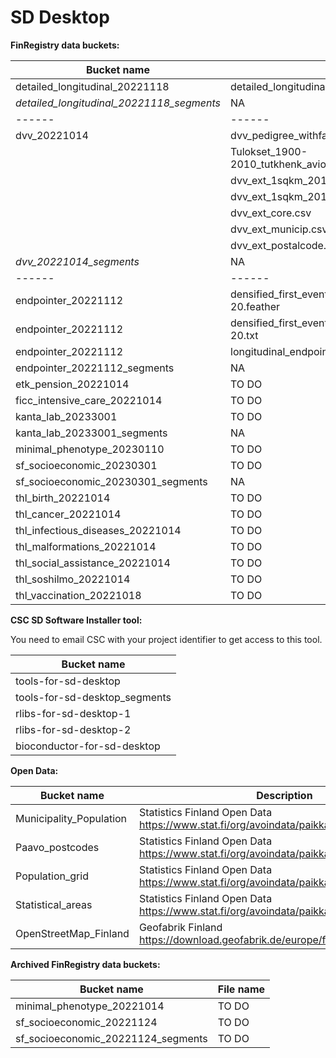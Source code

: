 # SD Desktop

**FinRegistry data buckets:**

| Bucket name                               | File name                                                |
| ------                                    | ------                                                   |
| detailed_longitudinal_20221118            | detailed_longitudinal_DF10_2022-11-11.csv                | 
| *detailed_longitudinal_20221118_segments* | NA                                                       |
| ------                                    | ------                                                   |
| dvv_20221014                              | dvv_pedigree_withfamid.20220501.tsv                      |
|                                           | Tulokset_1900-2010_tutkhenk_aviohist.txt.finreg_IDsp     |
|                                           | dvv_ext_1sqkm_2010.csv                                   |
|                                           | dvv_ext_1sqkm_2018.csv                                   |
|                                           | dvv_ext_core.csv                                         |
|                                           | dvv_ext_municip.csv                                      |
|                                           | dvv_ext_postalcode.csv                                   |
| *dvv_20221014_segments*                   | NA                                                       |
| ------                                  | ------                                                   |
| endpointer_20221112                     | densified_first_events_DF10_no_omits_2022-09-20.feather  |
| endpointer_20221112                     | densified_first_events_DF10_no_omits_2022-09-20.txt      |
| endpointer_20221112                     | longitudinal_endpoints_DF10_2022_09_29.txt.ALL.gz        |
| endpointer_20221112_segments            | NA                                                       |
| etk_pension_20221014                    | TO DO                                                    |
| ficc_intensive_care_20221014            | TO DO                                                    |
| kanta_lab_20233001                      | TO DO                                                    |
| kanta_lab_20233001_segments             | NA                                                       |
| minimal_phenotype_20230110              | TO DO                                                    |
| sf_socioeconomic_20230301               | TO DO                                                    |
| sf_socioeconomic_20230301_segments      | NA                                                       |
| thl_birth_20221014                      | TO DO                                                    |
| thl_cancer_20221014                     | TO DO                                                    |
| thl_infectious_diseases_20221014        | TO DO                                                    |
| thl_malformations_20221014              | TO DO                                                    |
| thl_social_assistance_20221014          | TO DO                                                    |
| thl_soshilmo_20221014                   | TO DO                                                    |
| thl_vaccination_20221018                | TO DO                                                    |

**CSC SD Software Installer tool:**

You need to email CSC with your project identifier to get access to this tool.

| Bucket name                             | 
| ------                                  | 
| tools-for-sd-desktop                    | 
| tools-for-sd-desktop_segments           | 
| rlibs-for-sd-desktop-1                  | 
| rlibs-for-sd-desktop-2                  | 
| bioconductor-for-sd-desktop             | 

**Open Data:**

| Bucket name                             | Description                                                                                 |
| ------                                  | ------                                                                                      |
| Municipality_Population                 | Statistics Finland Open Data https://www.stat.fi/org/avoindata/paikkatietoaineistot_en.html | 
| Paavo_postcodes                         | Statistics Finland Open Data https://www.stat.fi/org/avoindata/paikkatietoaineistot_en.html |
| Population_grid                         | Statistics Finland Open Data https://www.stat.fi/org/avoindata/paikkatietoaineistot_en.html |
| Statistical_areas                       | Statistics Finland Open Data https://www.stat.fi/org/avoindata/paikkatietoaineistot_en.html |
| OpenStreetMap_Finland                   | Geofabrik Finland https://download.geofabrik.de/europe/finland.html                         |


**Archived FinRegistry data buckets:**

| Bucket name                             | File name                                                |
| ------                                  | ------                                                   |
| minimal_phenotype_20221014              | TO DO                                                    | 
| sf_socioeconomic_20221124               | TO DO                                                    | 
| sf_socioeconomic_20221124_segments      | TO DO                                                    | 
